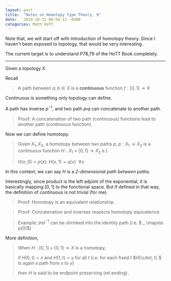 ```yaml
---
layout: post
title:  "Notes on Homotopy Type Theory, 0"
date:   2019-10-31 00:56:11 -0400
categories: Math HoTT
---
```


Note that, we will start off with introduction of homotopy theory. Since I haven't been exposed to topology, that would be very interesting.

The current target is to understand P78,79 of the HoTT Book completely.

***
Given a topology $X$

Recall
> A path between $a, b \in X$ is a **continuous** function $f: [0,1] \rightarrow X$

Continuous is something only topology can define.

A path has inverse $p^{-1}$, and two path $p \centerdot q$ can concatenate to another path.

> Proof: A concatenation of two path (continuous) functions lead to another path (continuous function).

Now we can define homotopy.

> Given $X_ 1, X_ 2$, a homotopy between two paths $p, q: X_ 1 \rightarrow X_ 2$ 
> is a continuous function $H : X_ 1 \times [0,1] \rightarrow X_2$ s.t.
>  
> $H(x,0) = p(x); \  H(x,1) = q(x) \ \  \forall x$

In this context, we can say $H$ is a *2-dimensional path between paths*.

Interestingly, since product is the left adjoint of the exponential, it is basically mapping $[0,1]$ to the functional space. But if defined in that way, the definition of *continuous* is not trivial (for me). 

> Proof: Homotopy is an equivalent relationship.


> Proof: Concatenation and inverses respects homotopy equivalence.


> Example: $p \centerdot p^{-1}$ can be shrinked into the identity path (i.e. $ \_ \mapsto p(0)$) 


More definition,

> When $H : [0,1] \times [0,1] \rightarrow X$ is a homotopy,
> 
> if $H(0,t) = x$ and $H(1,t) = y$ for all $t$ (i.e. for each fixed $t$ $H(\cdot, t) $ is again a path from $x$ to $y$)
> 
> then $H$ is said to be endpoint preserving (rel ending).

